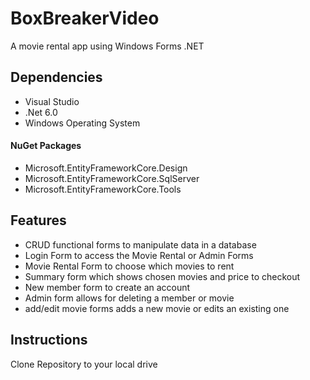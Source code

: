 # BoxBreakerVideo
A movie rental app using Windows Forms .NET

## Dependencies
- Visual Studio
- .Net 6.0
- Windows Operating System
#### NuGet Packages
- Microsoft.EntityFrameworkCore.Design
- Microsoft.EntityFrameworkCore.SqlServer
- Microsoft.EntityFrameworkCore.Tools

## Features
- CRUD functional forms to manipulate data in a database
- Login Form to access the Movie Rental or Admin Forms
- Movie Rental Form to choose which movies to rent
- Summary form which shows chosen movies and price to checkout
- New member form to create an account
- Admin form allows for deleting a member or movie
- add/edit movie forms adds a new movie or edits an existing one


## Instructions
Clone Repository to your local drive

